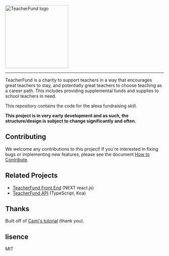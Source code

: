 <div>
  <img alt="TeacherFund logo" src="https://github.com/teacherfund/TeacherFund_next/raw/master/static/images/Logo.png" width="200px">
</div>
<hr />

TeacherFund is a charity to support teachers in a way that encourages great teachers to stay, and potentially great teachers to choose teaching as a career path. This includes providing supplemental funds and supplies to school teachers in need.

This repository contains the code for the alexa fundraising skill. 

**This project is in very early development and as such, the structure/design is subject to change significantly and often.**

## Contributing
We welcome any contributions to this project! If you're interested in fixing bugs or implementing new features, please see the document [How to Contribute](https://github.com/teacherfund/raffle_skill/blob/master/CONTRIBUTING.md).

## Related Projects
- [TeacherFund Front End](https://github.com/teacherfund/Teacherfund_Next) (NEXT react.js)
- [TeacherFund API](https://github.com/teacherfund/api) (TypeScript, Koa)

## Thanks

Built off of [Cami's tutorial](https://github.com/CamiWilliams/LevelUpRiddles-Workshop) (thank you).

## lisence

MIT